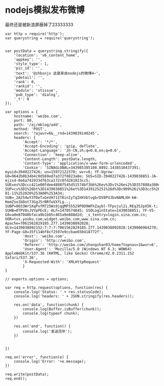 # nodejs模拟发布微博 #

最终还是被新浪屏蔽掉了23333333

    var http = require('http');
    var querystring = require('querystring');
    
    
    var postData = querystring.stringify({
    	'location': 'v6_content_home',
    	'appkey': '',
    	'style_type': 1,
    	'pic_id': '',
    	'text': '@zhbsnjx 这是来自nodejs的微博4~',
    	'pdetail': '',
    	'rank': 0,
    	'rankid': '',
    	'module': 'stissue',
    	'pub_type': 'dialog',
    	'_t': 0
    });
    
    var options = {
    	hostname: 'weibo.com',
    	port: 80,
    	path: '/aj/mblog/add',
    	method: 'POST',
    	search: '?ajwvr=6&__rnd=1439039140245',
    	headers: {
    		'Accept': '*/*',
    		'Accept-Encoding': 'gzip, deflate',
    		'Accept-Language': 'zh-CN,zh;q=0.8,en;q=0.6',
    		'Connection': 'keep-alive',
    		'Content-Length': postData.length,
    		'Content-Type': 'application/x-www-form-urlencoded',
    		'Cookie': 'SINAGLOBAL=343985385108.8892.1438510437391; myuid=3940227426; un=15972122370; wvr=6; YF-Ugrow-G0=9642b0b34b4c0d569ed7a372f8823a8e; SUS=SID-3940227426-1439038851-JA-mjzs4-0e6a742933df63ca172c0fd281023cc5; SUE=es%3Dccc421e00fdee4888f545d51574bf3bb%26ev%3Dv1%26es2%3D357888a380d08eefe095a459c282493a%26rs0%3Dtc3UmqiDySdMFvf2WMNBqhA5thKH8V6jXWAWlercSmMpVwnf4XnRgiAskZNFH8AsvYOq4F0lskgaLwtRBjxXxpHEaNpy%252BS7KuuzpodOCVlv5ySfsVqdEe5fCC4ESLQwMd%252Fwpp6Opfjm2hLiQ302unss%252BX8wd355jmIPj3mr3Yxw%253D%26rv%3D0; SUP=cv%3D1%26bt%3D1439038851%26et%3D1439125251%26d%3Dc909%26i%3D3cc5%26us%3D1%26vf%3D0%26vt%3D0%26ac%3D0%26st%3D0%26uid%3D3940227426%26name%3D15972122370%26nick%3Dzhongshan93%26fmp%3D%26lcp%3D2014-01-11%252020%253A00%253A34; SUB=_2A254wY3TDeTxGeVH71IT8inIyTqIHXVbtvgbrDV8PUJbvNAMLXH-kW-HemZso1bDot73GgJ5rBRfwVXfLg..; SUBP=0033WrSXqPxfM725Ws9jqgMF55529P9D9WFhZaybl-TFpvjul2i.REq35JpX5K-t; SUHB=0TPV8sJVYpPEcE; ALF=1470574845; SSOLoginState=1439038851; YF-V5-G0=a0e87040bfaca9b1b05c465a9e888d2d; _s_tentry=login.sina.com.cn; UOR=tvs.youku.com,widget.weibo.com,www.sina.com.cn; Apache=7061562829185.277.1439038892028; ULV=1439038892152:7:7:7:7061562829185.277.1439038892028:1439006964270; YF-Page-G0=35f114bf8cf2597e9ccbae650418772f',
    		'Host': 'weibo.com',
    		'Origin': 'http://weibo.com',
    		'Referer': 'http://weibo.com/zhongshan93/home?topnav=1&wvr=6',
    		'User-Agent': 'Mozilla/5.0 (Windows NT 6.3; WOW64) AppleWebKit/537.36 (KHTML, like Gecko) Chrome/42.0.2311.152 Safari/537.36',
    		'X-Requested-With': 'XMLHttpRequest'
    		}
    }
    
    // exports.options = options; 
    
    var req = http.request(options, function(res) {
    	console.log('Status: ' + res.statusCode);
    	console.log('headers: ' + JSON.stringify(res.headers));
    
    	res.on('data', function(chunk) {
    		console.log(Buffer.isBuffer(chunk));
    		console.log(typeof chunk);
    	})
    
    	res.on('end', function() {
    		console.log('发送完毕');
    	})
    
    	
    })
    
    req.on('error', function(e) {
    	console.log('Error: '+e.message);
    })
    
    req.write(postData);
    req.end();